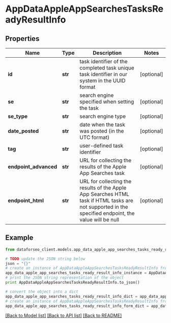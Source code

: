 # AppDataAppleAppSearchesTasksReadyResultInfo


## Properties

Name | Type | Description | Notes
------------ | ------------- | ------------- | -------------
**id** | **str** | task identifier of the completed task unique task identifier in our system in the UUID format | [optional] 
**se** | **str** | search engine specified when setting the task | [optional] 
**se_type** | **str** | search engine type | [optional] 
**date_posted** | **str** | date when the task was posted (in the UTC format) | [optional] 
**tag** | **str** | user-defined task identifier | [optional] 
**endpoint_advanced** | **str** | URL for collecting the results of the Apple App Searches task | [optional] 
**endpoint_html** | **str** | URL for collecting the results of the Apple App Searches HTML task if HTML tasks are not supported in the specified endpoint, the value will be null | [optional] 

## Example

```python
from dataforseo_client.models.app_data_apple_app_searches_tasks_ready_result_info import AppDataAppleAppSearchesTasksReadyResultInfo

# TODO update the JSON string below
json = "{}"
# create an instance of AppDataAppleAppSearchesTasksReadyResultInfo from a JSON string
app_data_apple_app_searches_tasks_ready_result_info_instance = AppDataAppleAppSearchesTasksReadyResultInfo.from_json(json)
# print the JSON string representation of the object
print AppDataAppleAppSearchesTasksReadyResultInfo.to_json()

# convert the object into a dict
app_data_apple_app_searches_tasks_ready_result_info_dict = app_data_apple_app_searches_tasks_ready_result_info_instance.to_dict()
# create an instance of AppDataAppleAppSearchesTasksReadyResultInfo from a dict
app_data_apple_app_searches_tasks_ready_result_info_form_dict = app_data_apple_app_searches_tasks_ready_result_info.from_dict(app_data_apple_app_searches_tasks_ready_result_info_dict)
```
[[Back to Model list]](../README.md#documentation-for-models) [[Back to API list]](../README.md#documentation-for-api-endpoints) [[Back to README]](../README.md)


